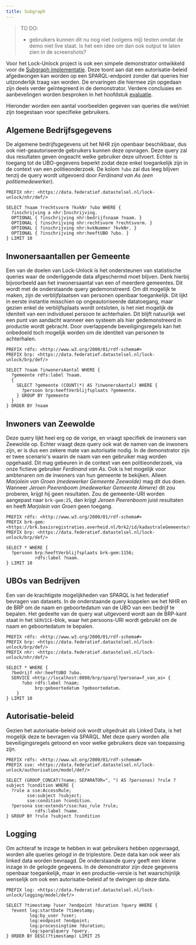 ```yaml
---
title: Subgraph
---
```

> TO DO: 
> 
> - gebruikers kunnen dit nu nog niet (volgens mij) testen omdat de demo niet live staat. Is het een
>   idee om dan ook output te laten zien in de screenshots?

Voor het Lock-Unlock project is ook een simpele demonstrator ontwikkeld voor de [Subgraph
implementatie](../implementaties/subgraph.md). Deze toont aan dat een autorisatie-beleid afgedwongen
kan worden op een SPARQL-endpoint zonder dat queries hier uitzonderlijk traag van worden. De
ervaringen die hiermee zijn opgedaan zijn deels verder geïntegreerd in de demonstrator. Verdere
conclusies en aanbevelingen worden besproken in het hoofdstuk [evaluatie](../evaluatie.md).

Hieronder worden een aantal voorbeelden gegeven van queries die wel/niet zijn toegestaan voor
specifieke gebruikers. 

## Algemene Bedrijfsgegevens

De algemene bedrijfsgegevens uit het NHR zijn openbaar beschikbaar, dus ook niet-geautoriseerde
gebruikers kunnen deze opvragen. Deze query zal dus resultaten geven ongeacht welke gebruiker deze
uitvoert. Echter is toegang tot de UBO-gegevens beperkt zodat deze enkel toegankelijk zijn in de
context van een politieonderzoek. De kolom `?ubo` zal dus leeg blijven tenzij de query wordt
uitgevoerd door _Ferdinand van As (een politiemedewerker)_.

```sparql
PREFIX nhr: <https://data.federatief.datastelsel.nl/lock-unlock/nhr/def/>

SELECT ?naam ?rechtsvorm ?kvkNr ?ubo WHERE {
  ?inschrijving a nhr:Inschrijving.
  OPTIONAL { ?inschrijving nhr:bedrijfsnaam ?naam. }
  OPTIONAL { ?inschrijving nhr:rechtsvorm ?rechtsvorm. }
  OPTIONAL { ?inschrijving nhr:kvkNummer ?kvkNr. }
  OPTIONAL { ?inschrijving nhr:heeftUBO ?ubo. }
} LIMIT 10
```

## Inwonersaantallen per Gemeente

Een van de doelen van Lock-Unlock is het ondersteunen van statistische queries waar de onderliggende
data afgeschermd moet blijven. Denk hierbij bijvoorbeeld aan het inwonersaantal van een of meerdere
gemeentes. Dit wordt met de onderstaande query gedemonstreerd. Om dit mogelijk te maken, zijn de
verblijfplaatsen van personen openbaar toegankelijk. Dit lijkt in eerste instantie misschien op
ongeautoriseerde datatoegang, maar gezien enkel de verblijfsplaats wordt ontsloten, is het niet
mogelijk de ideniteit van een individueel persoon te achterhalen. Dit blijft natuurlijk wel een punt
van aandacht wanneer een systeem als hier gedemonstreerd in productie wordt gebracht. Door
overlappende beveiligingsregels kan het onbedoeld toch mogelijk worden om de identiteit van personen
te achterhalen.

```sparql
PREFIX rdfs: <http://www.w3.org/2000/01/rdf-schema#>
PREFIX brp: <https://data.federatief.datastelsel.nl/lock-unlock/brp/def/>

SELECT ?naam ?inwonersAantal WHERE {
  ?gemeente rdfs:label ?naam.
  {
    SELECT ?gemeente (COUNT(*) AS ?inwonersAantal) WHERE {
      ?persoon brp:heeftVerblijfsplaats ?gemeente.
    } GROUP BY ?gemeente
  }
} ORDER BY ?naam
```

## Inwoners van Zeewolde

Deze query lijkt heel erg op de vorige, en vraagt specifiek de inwoners van Zeewolde op. Echter
vraagt deze query ook wat de namen van de inwoners zijn, er is dus een zekere mate van autorisatie
nodig. In de demonstrator zijn er twee scenario's waarin de naam van een gebruiker mag worden
opgehaald. Dit mag gebeuren in de context van een politieonderzoek, via onze fictieve gebruiker
_Ferdinand van As_. Ook is het mogelijk voor ambtenaren om de inwoners van hun gemeente te bekijken.
Alleen _Marjolein van Groen (medewerker Gemeente Zeewolde)_ mag dit dus doen. Wanneer _Jeroen
Peerenboom (medewerker Gemeente Almere)_ dit zou proberen, krijgt hij geen resultaten. Zou de
gemeente-URI worden aangepast naar `brk-gem:25`, dan krijgt _Jeroen Peerenboom_ juist resultaten en
heeft _Marjolein van Groen_ geen toegang.

```sparql
PREFIX rdfs: <http://www.w3.org/2000/01/rdf-schema#>
PREFIX brk-gem: <https://brk.basisregistraties.overheid.nl/brk2/id/kadastraleGemeente/>
PREFIX brp: <https://data.federatief.datastelsel.nl/lock-unlock/brp/def/>

SELECT * WHERE {
  ?persoon brp:heeftVerblijfsplaats brk-gem:1156;
           rdfs:label ?naam.
} LIMIT 10
```

## UBOs van Bedrijven

Een van de krachtigste mogelijkheden van SPARQL is het federatief bevragen van datasets. In de
onderstaande query koppelen we het NHR en de BRP om de naam en geboortedatum van de UBO van een
bedrijf te bepalen. Het gedeelte van de query wat uitgevoerd wordt aan de BRP-kant staat in het
`SERVICE`-blok, waar het persoons-URI wordt gebruikt om de naam en geboortedatum te bepalen.

```sparql
PREFIX rdfs: <http://www.w3.org/2000/01/rdf-schema#>
PREFIX brp: <https://data.federatief.datastelsel.nl/lock-unlock/brp/def/>
PREFIX nhr: <https://data.federatief.datastelsel.nl/lock-unlock/nhr/def/>

SELECT * WHERE {
  ?bedrijf nhr:heeftUBO ?ubo.
  SERVICE <http://localhost:8080/brp/sparql?persona=f_van_as> {
      ?ubo rdfs:label ?naam;
           brp:geboortedatum ?geboortedatum.
	}
} LIMIT 10
```

## Autorisatie-beleid

Gezien het autorisatie-beleid ook wordt uitgedrukt als Linked Data, is het mogelijk deze te bevragen
via SPARQL. Met deze query worden alle beveiligingsregels getoond en voor welke gebruikers deze van
toepassing zijn.

```sparql
PREFIX rdfs: <http://www.w3.org/2000/01/rdf-schema#>
PREFIX sse: <https://data.federatief.datastelsel.nl/lock-unlock/authorisation/model/def/>

SELECT (GROUP_CONCAT(?name; SEPARATOR=", ") AS ?personas) ?rule ?subject ?condition WHERE {
  ?rule a sse:AccessRule;
        sse:subject ?subject;
  	    sse:condition ?condition.
  ?persona sse:extends*/sse:has_rule ?rule;
  		   rdfs:label ?name.
} GROUP BY ?rule ?subject ?condition
```

## Logging

Om achteraf te inzage te hebben in wat gebruikers hebben opgevraagd, worden alle queries gelogd in
de triplestore. Deze data kan ook weer als linked data worden bevraagd. De onderstaande query geeft
een kleine inzage in de gelogde gegevens. In de demonstrator zijn deze gegevens openbaar
toegankelijk, maar in een productie-versie is het waarschijnlijk wenselijk om ook een
autorisatie-beleid af te dwingen op deze data.

```sparql
PREFIX log: <https://data.federatief.datastelsel.nl/lock-unlock/logging/model/def/>

SELECT ?timestamp ?user ?endpoint ?duration ?query WHERE {
  ?event log:startDate ?timestamp;
         log:by_user ?user;
         log:endpoint ?endpoint;
         log:processingtime ?duration;
         log:sparqlquery ?query.
} ORDER BY DESC(?timestamp) LIMIT 25
```
